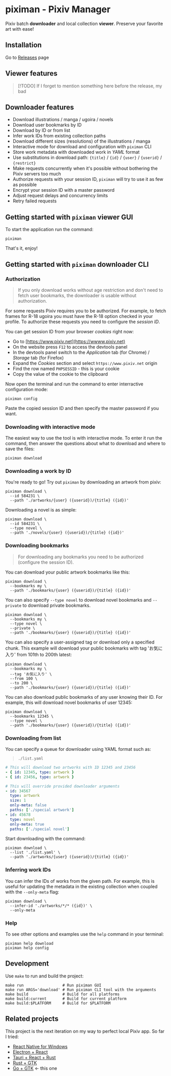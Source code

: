 # piximan - Pixiv Manager

Pixiv batch **downloader** and local collection **viewer**. Preserve your favorite art with ease!

## Installation

Go to [Releases](https://github.com/fekoneko/piximan/releases) page

## Viewer features

> [!TODO]
> If I forget to mention something here before the release, my bad

## Downloader features

- Download illustrations / manga / ugoira / novels
- Download user bookmarks by ID
- Download by ID or from list
- Infer work IDs from existing collection paths
- Download different sizes (resolutions) of the illustrations / manga
- Interactive mode for download and configuration with `piximan` CLI
- Store work metadata with downloaded work in _YAML_ format
- Use substitutions in download path: `{title}` / `{id}` / `{user}` / `{userid}` / `{restrict}`
- Make requests concurrently when it's possible without bothering the Pixiv servers too much
- Authorize requests with your session ID, `piximan` will try to use it as few as possible
- Encrypt your session ID with a master password
- Adjust request delays and concurrency limits
- Retry failed requests

## Getting started with `piximan` viewer GUI

To start the application run the command:

```shell
piximan
```

That's it, enjoy!

## Getting started with `piximan` downloader CLI

### Authorization

> If you only download works without age restriction and don't need to fetch user bookmarks,
> the downloader is usable without authorization.

For some requests Pixiv requires you to be authorized. For example, to fetch frames for R-18 ugoira
you must have the R-18 option checked in your profile. To authorize these requests you need to
configure the _session ID_.

You can get session ID from your browser _cookies_ right now:

- Go to [https://www.pixiv.net](https://wwww.pixiv.net)
- On the website press `F12` to access the devtools panel
- In the devtools panel switch to the _Application_ tab (for Chrome) / _Storage_ tab (for Firefox)
- Expand the _Cookies_ section and select `https://www.pixiv.net` origin
- Find the row named `PHPSESSID` - this is your cookie
- Copy the value of the cookie to the clipboard

Now open the terminal and run the command to enter interractive configuration mode:

```shell
piximan config
```

Paste the copied session ID and then specify the master password if you want.

### Downloading with interactive mode

The easiest way to use the tool is with interactive mode. To enter it run the command,
then answer the questions about what to download and where to save the files:

```shell
piximan download
```

### Downloading a work by ID

You're ready to go! Try out `piximan` by downloading an artwork from pixiv:

```shell
piximan download \
  --id 584231 \
  --path './artworks/{user} ({userid})/{title} ({id})'
```

Downloading a novel is as simple:

```shell
piximan download \
  --id 584231 \
  --type novel \
  --path './novels/{user} ({userid})/{title} ({id})'
```

### Downloading bookmarks

> For downloading any bookmarks you need to be authorized (configure the session ID).

You can download your public artwork bookmarks like this:

```shell
piximan download \
  --bookmarks my \
  --path './bookmarks/{user} ({userid})/{title} ({id})'
```

You can also specify `--type novel` to download novel bookmarks and `--private` to download
private bookmarks.

```shell
piximan download \
  --bookmarks my \
  --type novel \
  --private \
  --path './bookmarks/{user} ({userid})/{title} ({id})'
```

You can also specify a user-assigned tag or download only a specified chunk. This example
will download your public bookmarks with tag 'お気に入り' from 101th to 200th latest:

```shell
piximan download \
  --bookmarks my \
  --tag 'お気に入り' \
  --from 100 \
  --to 200 \
  --path './bookmarks/{user} ({userid})/{title} ({id})'
```

You can also download public bookmarks of any user knowing their ID.
For example, this will download novel bookmarks of user 12345:

```shell
piximan download \
  --bookmarks 12345 \
  --type novel \
  --path './bookmarks/{user} ({userid})/{title} ({id})'
```

### Downloading from list

You can specify a queue for downloader using YAML format such as:

> `./list.yaml`

```yaml
# This will download two artworks with ID 12345 and 23456
- { id: 12345, type: artwork }
- { id: 23456, type: artwork }

# This will override provided downloader arguments
- id: 34567
  type: artwork
  size: 1
  only-meta: false
  paths: ['./special artwork']
- id: 45678
  type: novel
  only-meta: true
  paths: ['./special novel']
```

Start downloading with the command:

```shell
piximan download \
  --list './list.yaml' \
  --path './artworks/{user} ({userid})/{title} ({id})'
```

### Inferring work IDs

You can infer the IDs of works from the given path. For example, this is useful for updating
the metadata in the existing collection when coupled with the `--only-meta` flag:

```shell
piximan download \
  --infer-id './artworks/*/* ({id})' \
  --only-meta
```

### Help

To see other options and examples use the `help` command in your terminal:

```shell
piximan help download
piximan help config
```

## Development

Use `make` to run and build the project:

```shell
make run                 # Run piximan GUI
make run ARGS='download' # Run piximan CLI tool with the arguments
make build               # Build for all platforms
make build:current       # Build for current platform
make build:$PLATFORM     # Build for $PLATFORM
```

## Related projects

This project is the next iteration on my way to perfect local Pixiv app. So far I tried:

- [React Native for Windows](https://github.com/fekoneko/pixiv-powerful-viewer-legacy)
- [Electron + React](https://github.com/fekoneko/pixiv-powerful-viewer/tree/v1.0.0-alpha.2)
- [Tauri + React + Rust](https://github.com/fekoneko/pixiv-powerful-viewer)
- [Rust + GTK](https://github.com/fekoneko/pixiv-powerful-viewer-gtk)
- [Go + GTK](https://github.com/fekoneko/piximan) <- this one
